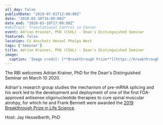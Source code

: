 ```yaml
---
all_day: false
publishDate: "2019-07-01T12:00:00Z"
date: "2020-03-10T16:00:00Z"
date_end: "2020-03-10T17:00:00Z"
#abstract: Translational Control in Cancer
event: Adrian Krainer, PhD (CSHL) - Dean's Distinguished Seminar
featured: false
location: CU Anschutz Hensel Phelps West 
tags: ['Seminar']
title: Adrian Krainer, PhD (CSHL) - Dean's Distinguished Seminar
image:
  caption: 'Image credit: [**Breakthrough Prize**](https://breakthroughprize.org/Laureates/2/L3845)'
---
```


The RBI welcomes Adrian Krainer, PhD for the Dean's Distinguished Seminar 
on March 10 2020.

Adrian's research group studies the mechanism of pre-mRNA splicing and his
work led to the development and deployment of one of the first FDA-approved
antisense oligonucleotide therapies to cure spinal muscular atrohpy, for which
he and Frank Bennett were awarded the [2019 Breakthrough Prize in Life
Science](https://breakthroughprize.org/Laureates/2/L3845).

Host: Jay Hesselberth, PhD

